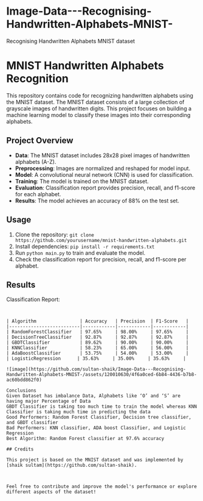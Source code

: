 # Image-Data---Recognising-Handwritten-Alphabets-MNIST-
 Recognising Handwritten Alphabets MNIST dataset
# MNIST Handwritten Alphabets Recognition

This repository contains code for recognizing handwritten alphabets using the MNIST dataset. The MNIST dataset consists of a large collection of grayscale images of handwritten digits. This project focuses on building a machine learning model to classify these images into their corresponding alphabets.

## Project Overview

- **Data**: The MNIST dataset includes 28x28 pixel images of handwritten alphabets (A-Z).
- **Preprocessing**: Images are normalized and reshaped for model input.
- **Model**: A convolutional neural network (CNN) is used for classification.
- **Training**: The model is trained on the MNIST dataset.
- **Evaluation**: Classification report provides precision, recall, and f1-score for each alphabet.
- **Results**: The model achieves an accuracy of 88% on the test set.

## Usage

1. Clone the repository: `git clone https://github.com/yourusername/mnist-handwritten-alphabets.git`
2. Install dependencies: `pip install -r requirements.txt`
3. Run `python main.py` to train and evaluate the model.
4. Check the classification report for precision, recall, and f1-score per alphabet.

## Results

Classification Report:
```


| Algorithm                | Accuracy   | Precision  | F1-Score   |
|--------------------------|------------|------------|------------|
| RandomForestClassifier   | 97.65%     | 98.00%     | 97.65%     |
| DecisionTreeClassifier   | 92.87%     | 92.87%     | 92.87%     |
| GBDTClassifier           | 89.62%     | 90.00%     | 90.00%     |
| KNNClassifier            | 58.23%     | 65.00%     | 56.00%     |
| AdaBoostClassifier       | 53.75%     | 54.00%     | 53.00%     |
| LogisticRegression      | 35.63%     | 35.00%     | 35.63%     |

![image](https://github.com/sultan-shaik/Image-Data---Recognising-Handwritten-Alphabets-MNIST-/assets/120010630/4f6a0ced-6b84-4436-b7b8-ac60bdd862f0)

Conclusions
Given Dataset has imbalance Data, Alphabets like ‘O’ and ‘S’ are having major Percentage of Data
GBDT Classifier is taking too much time to train the model whereas KNN Classifier is taking much time in predicting the data
Good Performers: Random Forest Classifier, Decision tree classifier, and GBDT classifier
Bad Performers: KNN classifier, ADA boost Classifier, and Logistic Regression
Best Algorithm: Random Forest classifier at 97.6% accuracy

## Credits

This project is based on the MNIST dataset and was implemented by [shaik sultam](https://github.com/sultan-shaik).



Feel free to contribute and improve the model's performance or explore different aspects of the dataset!
